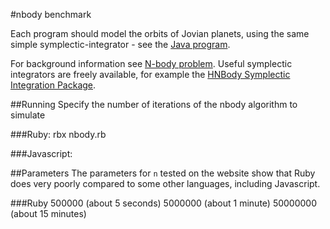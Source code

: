 #nbody benchmark

Each program should model the orbits of Jovian planets, using the same simple symplectic-integrator - see the [Java program](http://benchmarksgame.alioth.debian.org/u64/benchmark.php?test=nbody&lang=java).

For background information see [N-body problem](http://en.wikipedia.org/wiki/N-body_problem). Useful symplectic integrators are freely available, for example the [HNBody Symplectic Integration Package](http://janus.astro.umd.edu/HNBody/).

##Running
Specify the number of iterations of the nbody algorithm to simulate

###Ruby:
    rbx nbody.rb <logfile> <number of steps>
    

###Javascript:

##Parameters
The parameters for `n` tested on the website show that Ruby does very poorly compared to some other languages, including Javascript.

###Ruby
    500000      (about 5 seconds)
    5000000     (about 1 minute)
    50000000    (about 15 minutes)


